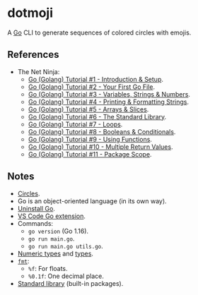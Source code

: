 # dotmoji

A [Go](https://golang.org/) CLI to generate sequences of colored circles with emojis.

## References

- The Net Ninja:
  - [Go (Golang) Tutorial #1 - Introduction & Setup](https://youtu.be/etSN4X_fCnM).
  - [Go (Golang) Tutorial #2 - Your First Go File](https://youtu.be/RI9ngRqn9N4).
  - [Go (Golang) Tutorial #3 - Variables, Strings & Numbers](https://youtu.be/98tQPM3R3qU).
  - [Go (Golang) Tutorial #4 - Printing & Formatting Strings](https://youtu.be/m1Uy0WQ2Xns).
  - [Go (Golang) Tutorial #5 - Arrays & Slices](https://youtu.be/Arb-LjPg7FA).
  - [Go (Golang) Tutorial #6 - The Standard Library](https://youtu.be/BoooHY57RXw).
  - [Go (Golang) Tutorial #7 - Loops](https://youtu.be/CL13xV2dHCg).
  - [Go (Golang) Tutorial #8 - Booleans & Conditionals](https://youtu.be/d5oUb2T2iCE).
  - [Go (Golang) Tutorial #9 - Using Functions](https://youtu.be/X68JmClzap4).
  - [Go (Golang) Tutorial #10 - Multiple Return Values](https://youtu.be/ypV7r1ODZCA).
  - [Go (Golang) Tutorial #11 - Package Scope](https://youtu.be/XYK4Rs80q6c).

## Notes

- [Circles](https://emojipedia.org/search/?q=circle).
- Go is an object-oriented language (in its own way).
- [Uninstall Go](https://golang.org/doc/manage-install#uninstalling).
- [VS Code Go extension](https://marketplace.visualstudio.com/items?itemName=golang.Go).
- Commands:
  - `go version` (Go 1.16).
  - `go run main.go`.
  - `go run main.go utils.go`.
- [Numeric types](https://golang.org/ref/spec#Numeric_types) and [types](https://pkg.go.dev/builtin#pkg-types).
- [`fmt`](https://pkg.go.dev/fmt):
  - `%f`: For floats.
  - `%0.1f`: One decimal place.
- [Standard library](https://pkg.go.dev/std) (built-in packages).
